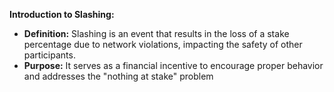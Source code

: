 **Introduction to Slashing:**

-   **Definition:** Slashing is an event that results in the loss of a stake percentage due to network violations, impacting the safety of other participants.
-   **Purpose:** It serves as a financial incentive to encourage proper behavior and addresses the "nothing at stake" problem